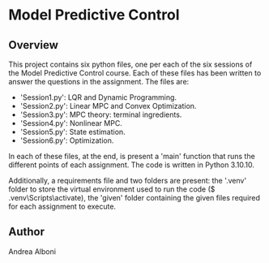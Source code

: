 # Model Predictive Control

## Overview
This project contains six python files, one per each of the six sessions of the Model Predictive Control course. Each of these files has been written to answer the questions in the assignment. The files are:
- 'Session1.py': LQR and Dynamic Programming.
- 'Session2.py': Linear MPC and Convex Optimization.
- 'Session3.py': MPC theory: terminal ingredients. 
- 'Session4.py': Nonlinear MPC. 
- 'Session5.py': State estimation. 
- 'Session6.py': Optimization.

In each of these files, at the end, is present a 'main' function that runs the different points of each assignment. The code is written in Python 3.10.10.

Additionally, a requirements file and two folders are present: the '.venv' folder to store the virtual environment used to run the code ($ .venv\Scripts\activate), the 'given' folder containing the given files required for each assignment to execute.

## Author
Andrea Alboni
